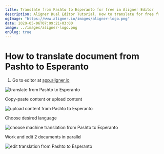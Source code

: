 ```yaml
---
title: Translate from Pashto to Esperanto for free in Aligner Editor
description: Aligner Dual Editor Tutorial. How to translate for free from Pashto to Esperanto. Aligner is multilingual document management platform. 
ogImage: "https://www.aligner.io/images/aligner-logo.png"
date: 2020-05-06T07:09:21+03:00
image: ../images/aligner-logo.png
onBlog: true
---
```


# How to translate document from Pashto to Esperanto

1. Go to editor at [app.aligner.io](https://app.aligner.io "Aligner App web page")

![translate from Pashto to Esperanto](../aligner-blank-editor.png "translate from Pashto to Esperanto")

Copy-paste content or upload content

![upload content from Pashto to Esperanto](../aligner-uploaded-document.png "upload content from Pashto to Esperanto")

Choose desired language

![choose machine translation from Pashto to Esperanto](../aligner-language-dropdown.png "choose machine translation from Pashto to Esperanto")

Work and edit 2 documents in parallel

![edit translation from Pashto to Esperanto](../aligner-double-sitded-editor.png "edit translation from Pashto to Esperanto")


